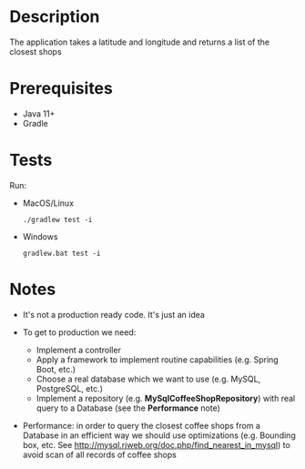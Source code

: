 # Description

The application takes a latitude and longitude and returns a list of the closest shops

# Prerequisites
* Java 11+
* Gradle

# Tests
Run:

* MacOS/Linux
    ```
    ./gradlew test -i
    ```
* Windows
    ```
    gradlew.bat test -i
    ```
  
# Notes

* It's not a production ready code. It's just an idea
* To get to production we need:
  * Implement a controller
  * Apply a framework to implement routine capabilities (e.g. Spring Boot, etc.)
  * Choose a real database which we want to use (e.g. MySQL, PostgreSQL, etc.)
  * Implement a repository (e.g. **MySqlCoffeeShopRepository**) with real query to a Database (see the **Performance** note)

* Performance: in order to query the closest coffee shops from a Database in an efficient way we should use optimizations
(e.g. Bounding box, etc. See http://mysql.rjweb.org/doc.php/find_nearest_in_mysql) to avoid scan of all records of coffee shops